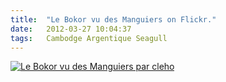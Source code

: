 ```yaml
---
title:  "Le Bokor vu des Manguiers on Flickr."
date:   2012-03-27 10:04:37
tags:   Cambodge Argentique Seagull
---
```


[![Le Bokor vu des Manguiers par cleho](/collateral/images/2012-03-27-bokor-vu-des-manguiers.jpg)](http://www.flickr.com/photos/cleho/5863417363/)
